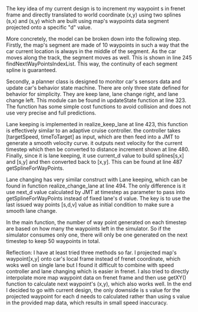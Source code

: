 The key idea of my current design is to increment my waypoint s in frenet frame and directly translated to world coordinate (x,y) using two splines (s,x) and (s,y) which are built using map's waypoints data segment projected onto a specific "d" value.

More concretely, the model can be broken down into the following step. Firstly, the map's segment are made of 10 waypoints in such a way that the car current location is always in the middle of the segment. As the car moves along the track, the segment moves as well. This is shown in line 245 findNextWayPointsIndexList.  This way, the continuity of each segment spline is guaranteed.

Secondly, a planner class is designed to monitor car's sensors data and update car's behavior state machine. There are only three state defined for behavior for simplicity. They are keep lane, lane change right, and lane change left. This module can be found in updateState function at line 323. The function has some simple cost functions to avoid collision and does not use very precise and full predictions.

Lane keeping is implemented in realize_keep_lane at line 423, this function is effectively similar to an adaptive cruise controller. the controller takes [targetSpeed, timeToTarget] as input, which are then feed into a JMT to generate a smooth velocity curve. it outputs next velocity for the current timestep which then be converted to distance increment shown at line 480. Finally, since it is lane keeping, it use current_d value to build splines[s,x] and [s,y] and then converted back to [x,y]. This can be found at line 487 getSplineForWayPoints.

Lane changing has very similar construct with Lane keeping, which can be found in function realize_change_lane at line 494. The only difference is it use next_d value calculated by JMT at timestep as parameter to pass into getSplineForWayPoints instead of fixed lane's d value. The key is to use the last issued way points [s,d,v] value as initial condition to make sure a smooth lane change.

In the main function, the number of way point generated on each timestep are based on how many the waypoints left in the simulator. So if the simulator consumes only one, there will only be one generated on the next timestep to keep 50 waypoints in total.   

Reflection: I have at least tried three methods so far. I projected map's waypoint[x,y] onto car's local frame instead of frenet coordinate, which woks well on single lane but I found it difficult to combine with speed controller and lane changing which is easier in frenet. I also tried to directly interpolate more map waypoint data on frenet frame and then use getXY() function to calculate next waypoint's (x,y), which also works well. In the end I decided to go with current design, the only downside is s value for the projected waypoint for each d needs to calculated rather than using s value in the provided map data, which results in small speed inaccuracy.
